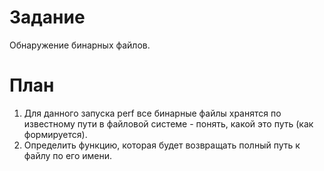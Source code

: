 # Задание
Обнаружение бинарных файлов.

# План
1. Для данного запуска perf все бинарные файлы хранятся по известному пути в 
    файловой системе - понять, какой это путь (как формируется).
2. Определить функцию, которая будет возвращать полный путь к файлу по его имени.
